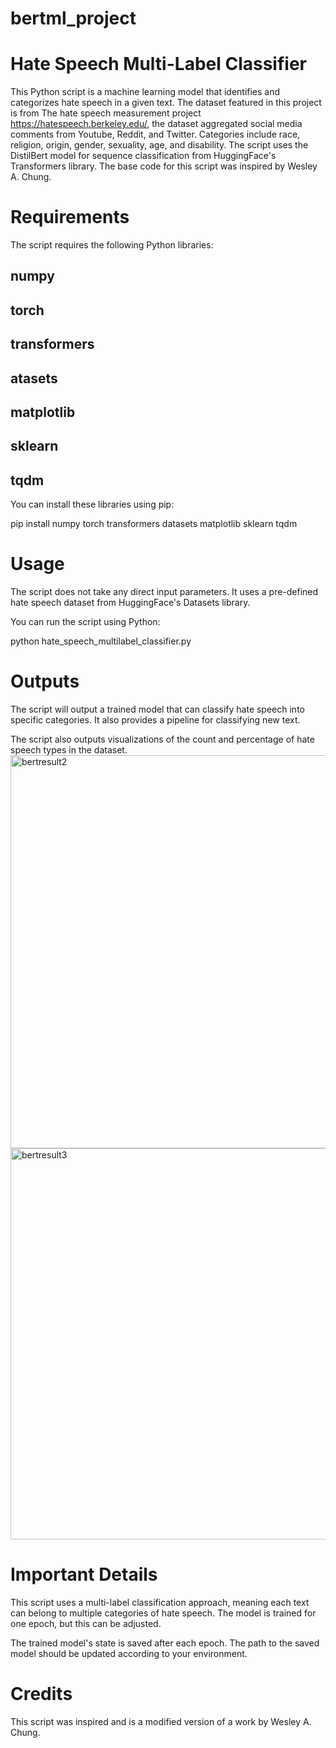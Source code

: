 # bertml_project

# Hate Speech Multi-Label Classifier
This Python script is a machine learning model that identifies and categorizes hate speech in a given text. The dataset featured in this project is from The hate speech measurement project https://hatespeech.berkeley.edu/, the dataset aggregated social media comments from Youtube, Reddit, and Twitter. Categories include race, religion, origin, gender, sexuality, age, and disability. The script uses the DistilBert model for sequence classification from HuggingFace's Transformers library. The base code for this script was inspired by Wesley A. Chung.

# Requirements
The script requires the following Python libraries:

## numpy
## torch
## transformers
## atasets
## matplotlib
## sklearn
## tqdm 

You can install these libraries using pip:

pip install numpy torch transformers datasets matplotlib sklearn tqdm

# Usage
The script does not take any direct input parameters. It uses a pre-defined hate speech dataset from HuggingFace's Datasets library.

You can run the script using Python:

python hate_speech_multilabel_classifier.py

# Outputs
The script will output a trained model that can classify hate speech into specific categories. It also provides a pipeline for classifying new text.

The script also outputs visualizations of the count and percentage of hate speech types in the dataset.
<img width="629" alt="bertresult2" src="https://github.com/eugenefauntleroy/bertml_project/assets/51951486/99c370e5-a1e2-41bd-8bf1-8ed1d6bdde68">
<img width="626" alt="bertresult3" src="https://github.com/eugenefauntleroy/bertml_project/assets/51951486/a9f6ccde-e446-4790-a2b7-945b8ce9b40a">


# Important Details
This script uses a multi-label classification approach, meaning each text can belong to multiple categories of hate speech. The model is trained for one epoch, but this can be adjusted.

The trained model's state is saved after each epoch. The path to the saved model should be updated according to your environment.

# Credits
This script was inspired and is a modified version of a work by Wesley A. Chung.

